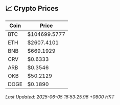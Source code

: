 ## 📈 Crypto Prices

| Coin | Price |
| ---- | ----- |
| BTC | $104699.5777 |
| ETH | $2607.4101 |
| BNB | $669.1929 |
| CRV | $0.6333 |
| ARB | $0.3546 |
| OKB | $50.2129 |
| DOGE | $0.1890 |

_Last Updated: 2025-06-05 16:53:25.96 +0800 HKT_